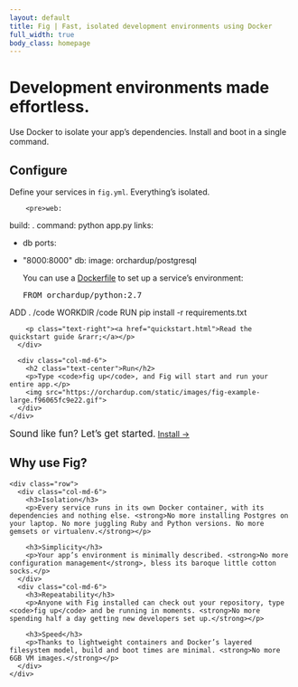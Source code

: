 ```yaml
---
layout: default
title: Fig | Fast, isolated development environments using Docker
full_width: true
body_class: homepage
---
```


<div class="leader">
  <div class="container">
    <div class="row">
      <div class="col-md-10 col-md-offset-1">
        <h1>Development environments made effortless.</h1>
        <p>Use Docker to isolate your app’s dependencies. Install and boot in a single command.</p>
      </div>
    </div>
  </div>
</div>

<div class="homepage-section">
  <div class="container">
    <div class="row">
      <div class="col-md-6">
        <h2 class="text-center">Configure</h2>
        <p>Define your services in <code>fig.yml</code>. Everything’s isolated.</p>

        <pre>web:
  build: .
  command: python app.py
  links:
   - db
  ports:
   - "8000:8000"
db:
  image: orchardup/postgresql</pre>

        <p>You can use a <a href="http://docs.docker.io/en/latest/reference/builder/">Dockerfile</a> to set up a service’s environment:</p>

        <pre>FROM orchardup/python:2.7
ADD . /code
WORKDIR /code
RUN pip install -r requirements.txt</pre>

        <p class="text-right"><a href="quickstart.html">Read the quickstart guide &rarr;</a></p>
      </div>

      <div class="col-md-6">
        <h2 class="text-center">Run</h2>
        <p>Type <code>fig up</code>, and Fig will start and run your entire app.</p>
        <img src="https://orchardup.com/static/images/fig-example-large.f96065fc9e22.gif">
      </div>
    </div>
  </div>
</div>

<div class="homepage-section call-to-action">
  <div class="container">
    <div class="text-center">
      <big>Sound like fun? Let’s get started.</big>
      <a href="install.html" class="btn btn-primary btn-lg">Install &rarr;</a>
    </div>
  </div>
</div>

<div class="homepage-section why">
  <div class="container">
    <h2 class="text-center">Why use Fig?</h2>

    <div class="row">
      <div class="col-md-6">
        <h3>Isolation</h3>
        <p>Every service runs in its own Docker container, with its dependencies and nothing else. <strong>No more installing Postgres on your laptop. No more juggling Ruby and Python versions. No more gemsets or virtualenv.</strong></p>

        <h3>Simplicity</h3>
        <p>Your app’s environment is minimally described. <strong>No more configuration management</strong>, bless its baroque little cotton socks.</p>
      </div>
      <div class="col-md-6">
        <h3>Repeatability</h3>
        <p>Anyone with Fig installed can check out your repository, type <code>fig up</code> and be running in moments. <strong>No more spending half a day getting new developers set up.</strong></p>

        <h3>Speed</h3>
        <p>Thanks to lightweight containers and Docker’s layered filesystem model, build and boot times are minimal. <strong>No more 6GB VM images.</strong></p>
      </div>
    </div>
  </div>
</div>
